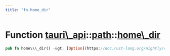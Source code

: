```yaml
---
title: "fn.home_dir"
---
```


Function [tauri\\\_api](/api/rust/tauri\_api/../index.html)::[path](/api/rust/tauri\_api/index.html)::[home\\\_dir](/api/rust/tauri\_api/)
==========================================================================================================================================

```rust
pub fn home\\\_dir() -&gt; [Option](https://doc.rust-lang.org/nightly/core/option/enum.Option.html "enum core::option::Option")&lt;[PathBuf](https://doc.rust-lang.org/nightly/std/path/struct.PathBuf.html "struct std::path::PathBuf")\&gt;
```
      